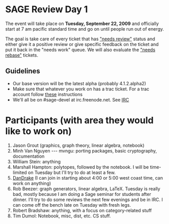 

# SAGE Review Day 1

The event will take place on **Tuesday, September 22, 2009** and officially start at 7 am pacific standard time and go on until people run out of energy. 

The goal is take care of every ticket that has <a class="http" href="http://trac.sagemath.org/sage_trac/report/10">"needs review"</a> status and either give it a positive review or give specific feedback on the ticket and put it back in the "needs work" queue.  We will also evaluate the <a class="http" href="http://trac.sagemath.org/sage_trac/report/19">"needs rebase"</a> tickets. 


## Guidelines

* Our base version will be the latest alpha (probably 4.1.2.alpha2) 
* Make sure that whatever you work on has a trac ticket.  For a trac account follow <a href="/TracGuidelines">these</a> instructions 
* We'll all be on #sage-devel at irc.freenode.net.  See <a href="/IRC">IRC</a> 

# Participants (with area they would like to work on)

1. Jason Grout (graphics, graph theory, linear algebra, notebook) 
1. Minh Van Nguyen --- mvngu: porting packages, basic cryptography, documentation 
1. William Stein: anything 
1. Marshall Hampton: polytopes, followed by the notebook.  I will be time-limited on Tuesday but I'll try to do at least a few. 
1. <a href="/DanDrake">DanDrake</a> (I can join in starting about 4:00 or 5:00 west coast time, can work on anything) 
1. Rob Beezer: graph generators, linear algebra, LaTeX.  Tuesday is really bad, mostly because I am doing a Sage seminar for students after dinner.  I'll try to do some reviews the next few evenings and be in IRC.  I can come off the bench late on Tuesday with fresh legs. 
1. Robert Bradshaw: anything, with a focus on category-related stuff 
1. Tim Dumol: Notebook, misc, dist, etc. CS stuff. 